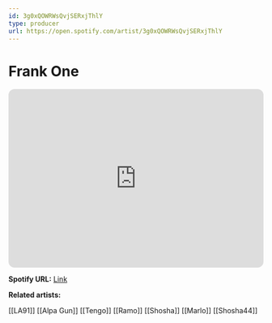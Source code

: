 ```yaml
---
id: 3g0xQOWRWsQvjSERxjThlY
type: producer
url: https://open.spotify.com/artist/3g0xQOWRWsQvjSERxjThlY
---
```

# Frank One

<iframe style="border-radius:12px" src="https://open.spotify.com/embed/artist/3g0xQOWRWsQvjSERxjThlY" width="100%" height="352" frameBorder="0" allowfullscreen="" allow="autoplay; clipboard-write; encrypted-media; fullscreen; picture-in-picture" loading="lazy"></iframe>

**Spotify URL:** [Link](https://open.spotify.com/artist/3g0xQOWRWsQvjSERxjThlY)

**Related artists:**

[[LA91]]
[[Alpa Gun]]
[[Tengo]]
[[Ramo]]
[[Shosha]]
[[Marlo]]
[[Shosha44]]
